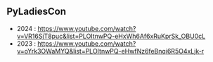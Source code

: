 ## PyLadiesCon
* 2024 : https://www.youtube.com/watch?v=VR16SjT8puc&list=PLOItnwPQ-eHxWh6Af6xRuKprSk_OBU0cL
* 2023 : https://www.youtube.com/watch?v=oYrk3OWaMYQ&list=PLOItnwPQ-eHwfNz6feBnqi6R5O4xLjk-r
